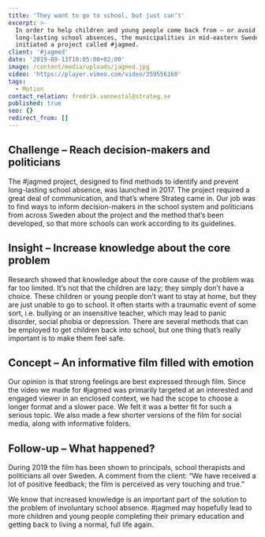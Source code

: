 ```yaml
---
title: 'They want to go to school, but just can’t'
excerpt: >-
  In order to help children and young people come back from – or avoid –
  long-lasting school absences, the municipalities in mid-eastern Sweden have
  initiated a project called #jagmed.
client: '#jagmed'
date: '2019-09-13T10:05:00+02:00'
image: /content/media/uploads/jagmed.jpg
video: 'https://player.vimeo.com/video/359556160'
tags:
  - Motion
contact_relation: fredrik.vannestal@strateg.se
published: true
seo: {}
redirect_from: []
---
```

## Challenge – Reach decision-makers and politicians

The #jagmed project, designed to find methods to identify and prevent long-lasting school absence, was launched in 2017. The project required a great deal of communication, and that’s where Strateg came in. Our job was to find ways to inform decision-makers in the school system and politicians from across Sweden about the project and the method that’s been developed, so that more schools can work according to its guidelines.

## Insight – Increase knowledge about the core problem

Research showed that knowledge about the core cause of the problem was far too limited. It’s not that the children are lazy; they simply don’t have a choice. These children or young people don’t want to stay at home, but they are just unable to go to school. It often starts with a traumatic event of some sort, i.e. bullying or an insensitive teacher, which may lead to panic disorder, social phobia or depression. There are several methods that can be employed to get children back into school, but one thing that’s really important is to make them feel safe.

## Concept – An informative film filled with emotion

Our opinion is that strong feelings are best expressed through film. Since the video we made for #jagmed was primarily targeted at an interested and engaged viewer in an enclosed context, we had the scope to choose a longer format and a slower pace. We felt it was a better fit for such a serious topic. We also made a few shorter versions of the film for social media, along with informative folders.

## Follow-up – What happened?

During 2019 the film has been shown to principals, school therapists and politicians all over Sweden. A comment from the client: “We have received a lot of positive feedback; the film is perceived as very touching and true.” 

We know that increased knowledge is an important part of the solution to the problem of involuntary school absence. #jagmed may hopefully lead to more children and young people completing their primary education and getting back to living a normal, full life again.

